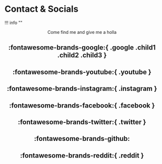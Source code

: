 # Contact & Socials

!!! info ""
    <center>Come find me and give me a holla<center>

:fontawesome-brands-google:{ .google .child1 .child2 .child3 }
--
:fontawesome-brands-youtube:{ .youtube }
--
:fontawesome-brands-instagram:{ .instagram }
--
:fontawesome-brands-facebook:{ .facebook }
--
:fontawesome-brands-twitter:{ .twitter }
--
:fontawesome-brands-github:
--
:fontawesome-brands-reddit:{ .reddit }
--